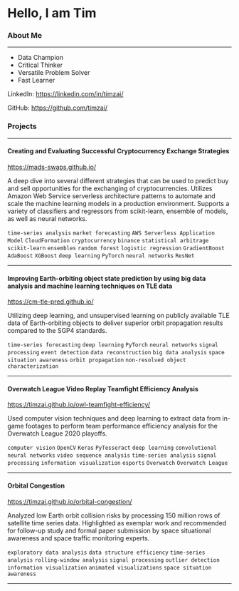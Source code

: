 # Hello, I am Tim

### About Me

---

* Data Champion
* Critical Thinker
* Versatile Problem Solver
* Fast Learner

LinkedIn: https://linkedin.com/in/timzai/

GitHub: https://github.com/timzai/

### Projects

---

#### Creating and Evaluating Successful Cryptocurrency Exchange Strategies

https://mads-swaps.github.io/

A deep dive into several different strategies that can be used to predict buy and sell opportunities for the exchanging of cryptocurrencies.  Utilizes Amazon Web Service serverless architecture patterns to automate and scale the machine learning models in a production environment.  Supports a variety of classifiers and regressors from scikit-learn, ensemble of models, as well as neural networks.

`time-series analysis` `market forecasting` `AWS Serverless Application Model` `CloudFormation` `cryptocurrency` `binance` `statistical arbitrage` `scikit-learn` `ensembles` `random forest` `logistic regression` `GradientBoost` `AdaBoost` `XGBoost` `deep learning` `PyTorch` `neural networks` `ResNet`


---

#### Improving Earth-orbiting object state prediction by using big data analysis and machine learning techniques on TLE data

https://cm-tle-pred.github.io/

Utilizing deep learning, and unsupervised learning on publicly available TLE data of Earth-orbiting objects to deliver superior orbit propagation results compared to the SGP4 standards.

`time-series forecasting` `deep learning` `PyTorch` `neural networks` `signal processing` `event detection` `data reconstruction` `big data analysis` `space situation awareness` `orbit propagation` `non-resolved object characterization`

---

#### Overwatch League Video Replay Teamfight Efficiency Analysis

https://timzai.github.io/owl-teamfight-efficiency/

Used computer vision techniques and deep learning to extract data from in-game footages to perform team performance efficiency analysis for the Overwatch League 2020 playoffs.

`computer vision` `OpenCV` `Keras` `PyTesseract` `deep learning` `convolutional neural networks` `video sequence analysis` `time-series analysis` `signal processing` `information visualization` `esports` `Overwatch` `Overwatch League`

---

#### Orbital Congestion

https://timzai.github.io/orbital-congestion/

Analyzed low Earth orbit collision risks by processing 150 million rows of satellite time series data.  Highlighted as exemplar work and recommended for follow-up study and formal paper submission by space situational awareness and space traffic monitoring experts.

`exploratory data analysis` `data structure efficiency` `time-series analysis` `rolling-window analysis` `signal processing` `outlier detection` `information visualization` `animated visualizations` `space situation awareness`

---
